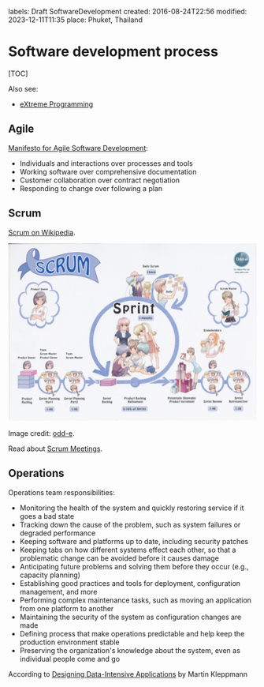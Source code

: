 labels: Draft
        SoftwareDevelopment
created: 2016-08-24T22:56
modified: 2023-12-11T11:35
place: Phuket, Thailand

# Software development process

[TOC]

Also see:

- [eXtreme Programming](https://nanvel.name/2023/09/extreme-programming)

## Agile

[Manifesto for Agile Software Development](https://agilemanifesto.org/):

- Individuals and interactions over processes and tools
- Working software over comprehensive documentation
- Customer collaboration over contract negotiation
- Responding to change over following a plan

## Scrum

[Scrum on Wikipedia](https://en.wikipedia.org/wiki/Scrum_(software_development)).

![scrum](scrum.jpg)

Image credit: [odd-e](https://www.odd-e.com/).

Read about [Scrum Meetings](https://www.mountaingoatsoftware.com/agile/scrum/meetings).

## Operations

Operations team responsibilities:

- Monitoring the health of the system and quickly restoring service if it goes a bad state
- Tracking down the cause of the problem, such as system failures or degraded performance
- Keeping software and platforms up to date, including security patches
- Keeping tabs on how different systems effect each other, so that a problematic change can be avoided before it causes damage
- Anticipating future problems and solving them before they occur (e.g., capacity planning)
- Establishing good practices and tools for deployment, configuration management, and more
- Performing complex maintenance tasks, such as moving an application from one platform to another
- Maintaining the security of the system as configuration changes are made
- Defining process that make operations predictable and help keep the production environment stable
- Preserving the organization's knowledge about the system, even as individual people come and go

According to [Designing Data-Intensive Applications](https://www.amazon.com/Designing-Data-Intensive-Applications-Reliable-Maintainable/dp/1449373321) by Martin Kleppmann
